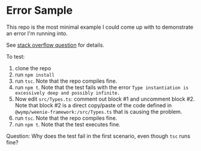 Error Sample
============================================================================================

This repo is the most minimal example I could come up with to demonstrate an error I'm running into.

See [stack overflow question](https://github.com/wymp/weenie-framework) for details.

To test:

1. clone the repo
2. run `npm install`
3. run `tsc`. Note that the repo compiles fine.
4. run `npm t`. Note that the test fails with the error `Type instantiation is excessively deep and
   possibly infinite.`
5. Now edit `src/Types.ts`: comment out block #1 and uncomment block #2. Note that block #2 is a
   direct copy/paste of the code defined in `@wymp/weenie-framework:/src/Types.ts` that is causing
   the problem.
6. run `tsc`. Note that the repo compiles fine.
7. run `npm t`. Note that the test executes fine.

Question: Why does the test fail in the first scenario, even though `tsc` runs fine?

